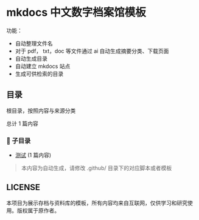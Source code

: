 # mkdocs 中文数字档案馆模板

功能：

- 自动整理文件名
- 对于 pdf， txt，doc 等文件通过 ai 自动生成摘要分类、下载页面
- 自动生成目录
- 自动建立 mkdocs 站点
- 生成可供检索的目录

## 目录

根目录，按照内容与来源分类


总计 1 篇内容


### 📁 子目录

- [测试](测试) (1 篇内容)


> 本内容为自动生成，请修改 .github/ 目录下的对应脚本或者模板


## LICENSE

本项目为展示存档与资料库的模板，所有内容均来自互联网，仅供学习和研究使用。版权属于原作者。
